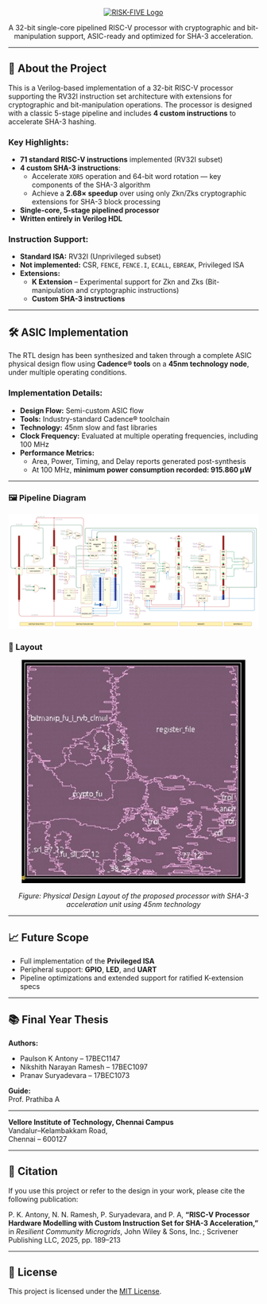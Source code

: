 <p align="center">
  <a href="https://github.com/paulsonkantony/risk-five/">
    <img src="images/logo.png" alt="RISK-FIVE Logo" width="256" height="80">
  </a>
</p>

<p align="center">
  A 32-bit single-core pipelined RISC-V processor with cryptographic and bit-manipulation support, ASIC-ready and optimized for SHA-3 acceleration.
</p>

---

## 🚀 About the Project

This is a Verilog-based implementation of a 32-bit RISC-V processor supporting the RV32I instruction set architecture with extensions for cryptographic and bit-manipulation operations. The processor is designed with a classic 5-stage pipeline and includes **4 custom instructions** to accelerate SHA-3 hashing.

### Key Highlights:
- **71 standard RISC-V instructions** implemented (RV32I subset)
- **4 custom SHA-3 instructions**:
  - Accelerate `XOR5` operation and 64-bit word rotation — key components of the SHA-3 algorithm
  - Achieve a **2.68× speedup** over using only Zkn/Zks cryptographic extensions for SHA-3 block processing
- **Single-core, 5-stage pipelined processor**
- **Written entirely in Verilog HDL**

### Instruction Support:
- **Standard ISA:** RV32I (Unprivileged subset)
- **Not implemented:** CSR, `FENCE`, `FENCE.I`, `ECALL`, `EBREAK`, Privileged ISA
- **Extensions:**
  - **K Extension** – Experimental support for Zkn and Zks (Bit-manipulation and cryptographic instructions)
  - **Custom SHA-3 instructions**

---

## 🛠️ ASIC Implementation

The RTL design has been synthesized and taken through a complete ASIC physical design flow using **Cadence® tools** on a **45nm technology node**, under multiple operating conditions.

### Implementation Details:
- **Design Flow:** Semi-custom ASIC flow  
- **Tools:** Industry-standard Cadence® toolchain  
- **Technology:** 45nm slow and fast libraries  
- **Clock Frequency:** Evaluated at multiple operating frequencies, including 100 MHz  
- **Performance Metrics:**
  - Area, Power, Timing, and Delay reports generated post-synthesis  
  - At 100 MHz, **minimum power consumption recorded: 915.860 μW**

---

### 🖼️ Pipeline Diagram

<p align="center">
  <img src="images/Pipeline_Datapath.png" alt="Pipeline Diagram">
</p>

### 🧿 Layout

<p align="center">
  <img src="images/Layout.png" alt="ASIC Layout from Cadence" width="450">
</p>

<p align="center">
  <em>Figure: Physical Design Layout of the proposed processor with SHA-3 acceleration unit using 45nm technology</em>
</p>

---

## 📈 Future Scope

- Full implementation of the **Privileged ISA**
- Peripheral support: **GPIO**, **LED**, and **UART**
- Pipeline optimizations and extended support for ratified K-extension specs

---

## 📚 Final Year Thesis

**Authors:**  
- Paulson K Antony – 17BEC1147  
- Nikshith Narayan Ramesh – 17BEC1097  
- Pranav Suryadevara – 17BEC1073  

**Guide:**  
Prof. Prathiba A

---

**Vellore Institute of Technology, Chennai Campus**  
Vandalur–Kelambakkam Road,  
Chennai – 600127

---

## 📖 Citation

If you use this project or refer to the design in your work, please cite the following publication:

P. K. Antony, N. N. Ramesh, P. Suryadevara, and P. A, **“RISC-V Processor Hardware Modelling with Custom Instruction Set for SHA-3 Acceleration,”** in *Resilient Community Microgrids*,  John Wiley & Sons, Inc. ; Scrivener Publishing LLC, 2025, pp. 189–213 

---

## 📄 License

This project is licensed under the [MIT License](LICENSE).
